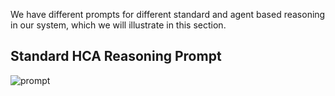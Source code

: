 We have different prompts for different standard and agent based reasoning in our system, which we will illustrate in this section.

## Standard HCA Reasoning Prompt
![prompt](../assets/prompt.jpg)
